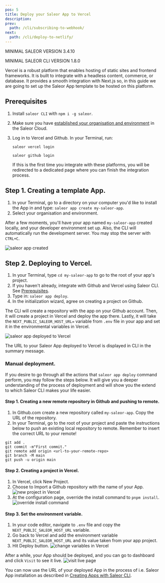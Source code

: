 ```yaml
---
pos: 5
title: Deploy your Saleor App to Vercel
description:
prev:
  path: /cli/subscribing-to-webhook/
next:
  path: /cli/deploy-to-netlify/
---
```


MINIMAL SALEOR VERSION
3.4.10

MINIMAL SALEOR CLI VERSION
1.8.0

Vercel is a robust platform that enables hosting of static sites and frontend frameworks. It is built to integrate with a headless content, commerce, or database. It provides a smooth integration with Next.js so, in this guide we are going to set up the Saleor App template to be hosted on this platform.

## Prerequisites

1. Install `saleor CLI` with `npm i -g saleor`.
2. Make sure you have [established your organisation and environment](/cli/getting-started/) in the Saleor Cloud.
3. Log in to Vercel and Github. In your Terminal, run:

   ```
   saleor vercel login
   ```

   ```
   saleor github login
   ```

   If this is the first time you integrate with these platforms, you will be redirected to a dedicated page where you can finish the integration process.

## Step 1. Creating a template App.

1. In your Terminal, go to a directory on your computer you'd like to install the App in and type: `saleor app create my-saleor-app`.
2. Select your organisation and environment.

After a few moments, you'll have your app named `my-saleor-app` created locally, and your developer environment set up. Also, the CLI will automatically run the development server. You may stop the server with `CTRL+C`.

![saleor app created](/images/app-created.png)

## Step 2. Deploying to Vercel.

1. In your Terminal, type `cd my-saleor-app` to go to the root of your app's project.
2. If you haven't already, integrate with Github and Vercel using Saleor CLI. See [Prerequisites](#prerequisites).
3. Type in: `saleor app deploy`.
4. In the initialization wizard, agree on creating a project on Github.

The CLI will create a repository with the app on your Github account. Then, it will create a project in Vercel and deploy the app there. Lastly, it will take the `NEXT_PUBLIC_SALEOR_HOST_URL=` variable from `.env` file in your app and set it in the environmental variables in Vercel.

![saleor app deployed to Vercel](/images/app-deployed.png)

The URL to your Saleor App deployed to Vercel is displayed in CLI in the summary message.

### Manual deployment.

If you desire to go through all the actions that `saleor app deploy` command perform, you may follow the steps below. It will give you a deeper understanding of the process of deployment and will show you the extend to which Saleor CLI makes your life easier.

#### Step 1. Creating a new remote repository in Github and pushing to remote.

1. In Github.com create a new repository called `my-saleor-app`. Copy the URL of the repository.
2. In your Terminal, go to the root of your project and paste the instructions below to push an existing local repository to remote. Remember to insert the correct URL to your remote!

```
git add .
git commit -m"First commit."
git remote add origin <url-to-your-remote-repo>
git branch -M main
git push -u origin main
```

#### Step 2. Creating a project in Vercel.

1. In Vercel, click New Project.
2. Choose to Import a Github repository with the name of your App.
   ![new project in Vercel](/images/vercel1.png)
3. At the configuration page, override the install command to `pnpm install`.
   ![override install command](/images/vercel2.png)

#### Step 3. Set the environment variable.

1. In your code editor, navigate to `.env` file and copy the `NEXT_PUBLIC_SALEOR_HOST_URL` variable.
2. Go back to Vercel and add the environment variable `NEXT_PUBLIC_SALEOR_HOST_URL` and its value taken from your app project.
3. Hit Deploy button.
   ![change variables in Vercel](/images/vercel3.png)

After a while, your App should be deployed, and you can go to dashboard and click `Visit` to see it live.
![visit live page](/images/vercel4.png)

You can now use the URL of your deployed App in the process of i.e. Saleor App installation as described in [Creating Apps with Saleor CLI](./creating-apps.md).
